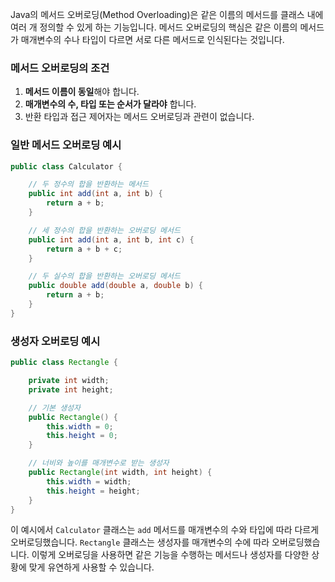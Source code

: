 Java의 메서드 오버로딩(Method Overloading)은 같은 이름의 메서드를 클래스 내에 여러 개 정의할 수 있게 하는 기능입니다. 메서드 오버로딩의 핵심은 같은 이름의 메서드가 매개변수의 수나 타입이 다르면 서로 다른 메서드로 인식된다는 것입니다.

### 메서드 오버로딩의 조건
1. **메서드 이름이 동일**해야 합니다.
2. **매개변수의 수, 타입 또는 순서가 달라야** 합니다.
3. 반환 타입과 접근 제어자는 메서드 오버로딩과 관련이 없습니다.

### 일반 메서드 오버로딩 예시
```java
public class Calculator {

    // 두 정수의 합을 반환하는 메서드
    public int add(int a, int b) {
        return a + b;
    }

    // 세 정수의 합을 반환하는 오버로딩 메서드
    public int add(int a, int b, int c) {
        return a + b + c;
    }

    // 두 실수의 합을 반환하는 오버로딩 메서드
    public double add(double a, double b) {
        return a + b;
    }
}
```

### 생성자 오버로딩 예시
```java
public class Rectangle {

    private int width;
    private int height;

    // 기본 생성자
    public Rectangle() {
        this.width = 0;
        this.height = 0;
    }

    // 너비와 높이를 매개변수로 받는 생성자
    public Rectangle(int width, int height) {
        this.width = width;
        this.height = height;
    }
}
```

이 예시에서 `Calculator` 클래스는 `add` 메서드를 매개변수의 수와 타입에 따라 다르게 오버로딩했습니다. `Rectangle` 클래스는 생성자를 매개변수의 수에 따라 오버로딩했습니다. 이렇게 오버로딩을 사용하면 같은 기능을 수행하는 메서드나 생성자를 다양한 상황에 맞게 유연하게 사용할 수 있습니다.